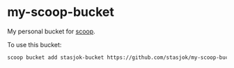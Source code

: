 # my-scoop-bucket

My personal bucket for [scoop](https://scoop.sh).

To use this bucket:

```sh
scoop bucket add stasjok-bucket https://github.com/stasjok/my-scoop-bucket
```
